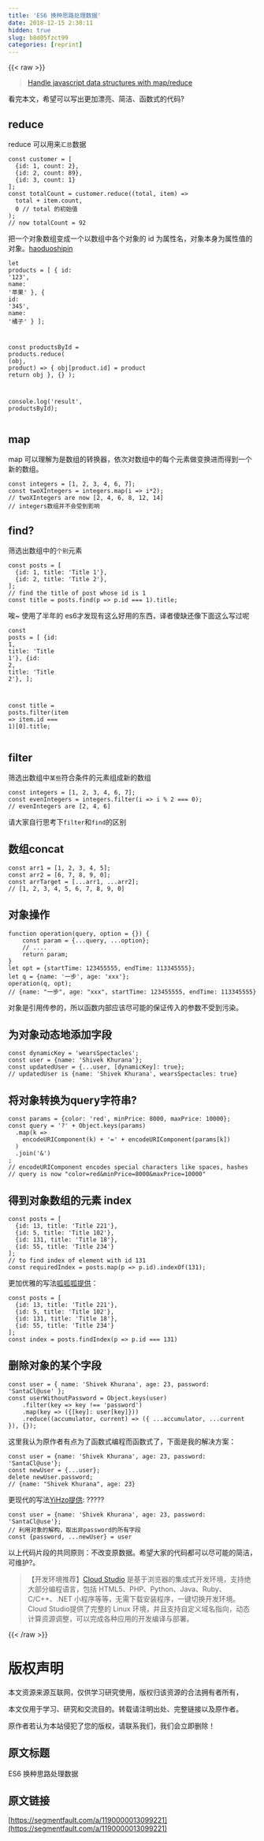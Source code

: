 ```yaml
---
title: 'ES6 换种思路处理数据' 
date: 2018-12-15 2:30:11
hidden: true
slug: b8d05fzct99
categories: [reprint]
---
```


{{< raw >}}

                    
<blockquote><a href="https://codeburst.io/writing-javascript-with-map-reduce-980602ff2f2f" rel="nofollow noreferrer" target="_blank">Handle javascript data structures with map/reduce</a></blockquote>
<p>看完本文，希望可以写出更加漂亮、简洁、函数式的代码?</p>
<h2 id="articleHeader0">reduce</h2>
<p>reduce 可以用来<code>汇总</code>数据</p>
<div class="widget-codetool" style="display:none;">
      <div class="widget-codetool--inner">
      <span class="selectCode code-tool" data-toggle="tooltip" data-placement="top" title="" data-original-title="全选"></span>
      <span type="button" class="copyCode code-tool" data-toggle="tooltip" data-placement="top" data-clipboard-text="const customer = [
  {id: 1, count: 2},
  {id: 2, count: 89},
  {id: 3, count: 1}
];
const totalCount = customer.reduce((total, item) =>
  total + item.count,
  0 // total 的初始值
);
// now totalCount = 92" title="" data-original-title="复制"></span>
      <span type="button" class="saveToNote code-tool" data-toggle="tooltip" data-placement="top" title="" data-original-title="放进笔记"></span>
      </div>
      </div><pre class="javascript hljs"><code class="js"><span class="hljs-keyword">const</span> customer = [
  {<span class="hljs-attr">id</span>: <span class="hljs-number">1</span>, <span class="hljs-attr">count</span>: <span class="hljs-number">2</span>},
  {<span class="hljs-attr">id</span>: <span class="hljs-number">2</span>, <span class="hljs-attr">count</span>: <span class="hljs-number">89</span>},
  {<span class="hljs-attr">id</span>: <span class="hljs-number">3</span>, <span class="hljs-attr">count</span>: <span class="hljs-number">1</span>}
];
<span class="hljs-keyword">const</span> totalCount = customer.reduce(<span class="hljs-function">(<span class="hljs-params">total, item</span>) =&gt;</span>
  total + item.count,
  <span class="hljs-number">0</span> <span class="hljs-comment">// total 的初始值</span>
);
<span class="hljs-comment">// now totalCount = 92</span></code></pre>
<p>把一个对象数组变成一个以数组中各个对象的 id 为属性名，对象本身为属性值的对象。<a href="http://haoduoshipin.com/videos/240/" rel="nofollow noreferrer" target="_blank">haoduoshipin</a></p>
<div class="widget-codetool" style="display:none;">
      <div class="widget-codetool--inner">
      <span class="selectCode code-tool" data-toggle="tooltip" data-placement="top" title="" data-original-title="全选"></span>
      <span type="button" class="copyCode code-tool" data-toggle="tooltip" data-placement="top" data-clipboard-text="let products = [
  {
    id: '123',
    name: '苹果'
  },
  {
    id: '345',
    name: '橘子'
  }
];

const productsById = products.reduce(
  (obj, product) => {
    obj[product.id] = product
    return obj
  },
  {}
);

console.log('result', productsById);" title="" data-original-title="复制"></span>
      <span type="button" class="saveToNote code-tool" data-toggle="tooltip" data-placement="top" title="" data-original-title="放进笔记"></span>
      </div>
      </div><pre class="javascript hljs"><code class="js"><span class="hljs-keyword">let</span> products = [
  {
    <span class="hljs-attr">id</span>: <span class="hljs-string">'123'</span>,
    <span class="hljs-attr">name</span>: <span class="hljs-string">'苹果'</span>
  },
  {
    <span class="hljs-attr">id</span>: <span class="hljs-string">'345'</span>,
    <span class="hljs-attr">name</span>: <span class="hljs-string">'橘子'</span>
  }
];

<span class="hljs-keyword">const</span> productsById = products.reduce(
  <span class="hljs-function">(<span class="hljs-params">obj, product</span>) =&gt;</span> {
    obj[product.id] = product
    <span class="hljs-keyword">return</span> obj
  },
  {}
);

<span class="hljs-built_in">console</span>.log(<span class="hljs-string">'result'</span>, productsById);</code></pre>
<h2 id="articleHeader1">map</h2>
<p>map 可以理解为是数组的转换器，依次对数组中的每个元素做变换进而得到一个新的数组。</p>
<div class="widget-codetool" style="display:none;">
      <div class="widget-codetool--inner">
      <span class="selectCode code-tool" data-toggle="tooltip" data-placement="top" title="" data-original-title="全选"></span>
      <span type="button" class="copyCode code-tool" data-toggle="tooltip" data-placement="top" data-clipboard-text="const integers = [1, 2, 3, 4, 6, 7];
const twoXIntegers = integers.map(i => i*2);
// twoXIntegers are now [2, 4, 6, 8, 12, 14]
// integers数组并不会受到影响" title="" data-original-title="复制"></span>
      <span type="button" class="saveToNote code-tool" data-toggle="tooltip" data-placement="top" title="" data-original-title="放进笔记"></span>
      </div>
      </div><pre class="javascript hljs"><code class="js"><span class="hljs-keyword">const</span> integers = [<span class="hljs-number">1</span>, <span class="hljs-number">2</span>, <span class="hljs-number">3</span>, <span class="hljs-number">4</span>, <span class="hljs-number">6</span>, <span class="hljs-number">7</span>];
<span class="hljs-keyword">const</span> twoXIntegers = integers.map(<span class="hljs-function"><span class="hljs-params">i</span> =&gt;</span> i*<span class="hljs-number">2</span>);
<span class="hljs-comment">// twoXIntegers are now [2, 4, 6, 8, 12, 14]</span>
<span class="hljs-comment">// integers数组并不会受到影响</span></code></pre>
<h2 id="articleHeader2">find?</h2>
<p>筛选出数组中的<code>个别</code>元素</p>
<div class="widget-codetool" style="display:none;">
      <div class="widget-codetool--inner">
      <span class="selectCode code-tool" data-toggle="tooltip" data-placement="top" title="" data-original-title="全选"></span>
      <span type="button" class="copyCode code-tool" data-toggle="tooltip" data-placement="top" data-clipboard-text="const posts = [
  {id: 1, title: 'Title 1'},
  {id: 2, title: 'Title 2'},
];
// find the title of post whose id is 1
const title = posts.find(p => p.id === 1).title;" title="" data-original-title="复制"></span>
      <span type="button" class="saveToNote code-tool" data-toggle="tooltip" data-placement="top" title="" data-original-title="放进笔记"></span>
      </div>
      </div><pre class="javascript hljs"><code class="js"><span class="hljs-keyword">const</span> posts = [
  {<span class="hljs-attr">id</span>: <span class="hljs-number">1</span>, <span class="hljs-attr">title</span>: <span class="hljs-string">'Title 1'</span>},
  {<span class="hljs-attr">id</span>: <span class="hljs-number">2</span>, <span class="hljs-attr">title</span>: <span class="hljs-string">'Title 2'</span>},
];
<span class="hljs-comment">// find the title of post whose id is 1</span>
<span class="hljs-keyword">const</span> title = posts.find(<span class="hljs-function"><span class="hljs-params">p</span> =&gt;</span> p.id === <span class="hljs-number">1</span>).title;</code></pre>
<p>唉~ 使用了半年的 es6才发现有这么好用的东西，译者傻缺还像下面这么写过呢</p>
<div class="widget-codetool" style="display:none;">
      <div class="widget-codetool--inner">
      <span class="selectCode code-tool" data-toggle="tooltip" data-placement="top" title="" data-original-title="全选"></span>
      <span type="button" class="copyCode code-tool" data-toggle="tooltip" data-placement="top" data-clipboard-text="const posts = [
  {id: 1, title: 'Title 1'},
  {id: 2, title: 'Title 2'},
];

const title = posts.filter(item => item.id === 1)[0].title;" title="" data-original-title="复制"></span>
      <span type="button" class="saveToNote code-tool" data-toggle="tooltip" data-placement="top" title="" data-original-title="放进笔记"></span>
      </div>
      </div><pre class="javascript hljs"><code class="js"><span class="hljs-keyword">const</span> posts = [
  {<span class="hljs-attr">id</span>: <span class="hljs-number">1</span>, <span class="hljs-attr">title</span>: <span class="hljs-string">'Title 1'</span>},
  {<span class="hljs-attr">id</span>: <span class="hljs-number">2</span>, <span class="hljs-attr">title</span>: <span class="hljs-string">'Title 2'</span>},
];

<span class="hljs-keyword">const</span> title = posts.filter(<span class="hljs-function"><span class="hljs-params">item</span> =&gt;</span> item.id === <span class="hljs-number">1</span>)[<span class="hljs-number">0</span>].title;</code></pre>
<h2 id="articleHeader3">filter</h2>
<p>筛选出数组中<code>某些</code>符合条件的元素组成新的数组</p>
<div class="widget-codetool" style="display:none;">
      <div class="widget-codetool--inner">
      <span class="selectCode code-tool" data-toggle="tooltip" data-placement="top" title="" data-original-title="全选"></span>
      <span type="button" class="copyCode code-tool" data-toggle="tooltip" data-placement="top" data-clipboard-text="const integers = [1, 2, 3, 4, 6, 7];
const evenIntegers = integers.filter(i => i % 2 === 0);
// evenIntegers are [2, 4, 6]" title="" data-original-title="复制"></span>
      <span type="button" class="saveToNote code-tool" data-toggle="tooltip" data-placement="top" title="" data-original-title="放进笔记"></span>
      </div>
      </div><pre class="javascript hljs"><code class="js"><span class="hljs-keyword">const</span> integers = [<span class="hljs-number">1</span>, <span class="hljs-number">2</span>, <span class="hljs-number">3</span>, <span class="hljs-number">4</span>, <span class="hljs-number">6</span>, <span class="hljs-number">7</span>];
<span class="hljs-keyword">const</span> evenIntegers = integers.filter(<span class="hljs-function"><span class="hljs-params">i</span> =&gt;</span> i % <span class="hljs-number">2</span> === <span class="hljs-number">0</span>);
<span class="hljs-comment">// evenIntegers are [2, 4, 6]</span></code></pre>
<p>请大家自行思考下<code>filter</code>和<code>find</code>的区别</p>
<h2 id="articleHeader4">数组concat</h2>
<div class="widget-codetool" style="display:none;">
      <div class="widget-codetool--inner">
      <span class="selectCode code-tool" data-toggle="tooltip" data-placement="top" title="" data-original-title="全选"></span>
      <span type="button" class="copyCode code-tool" data-toggle="tooltip" data-placement="top" data-clipboard-text="const arr1 = [1, 2, 3, 4, 5];
const arr2 = [6, 7, 8, 9, 0];
const arrTarget = [...arr1, ...arr2];
// [1, 2, 3, 4, 5, 6, 7, 8, 9, 0]" title="" data-original-title="复制"></span>
      <span type="button" class="saveToNote code-tool" data-toggle="tooltip" data-placement="top" title="" data-original-title="放进笔记"></span>
      </div>
      </div><pre class="javascript hljs"><code class="js"><span class="hljs-keyword">const</span> arr1 = [<span class="hljs-number">1</span>, <span class="hljs-number">2</span>, <span class="hljs-number">3</span>, <span class="hljs-number">4</span>, <span class="hljs-number">5</span>];
<span class="hljs-keyword">const</span> arr2 = [<span class="hljs-number">6</span>, <span class="hljs-number">7</span>, <span class="hljs-number">8</span>, <span class="hljs-number">9</span>, <span class="hljs-number">0</span>];
<span class="hljs-keyword">const</span> arrTarget = [...arr1, ...arr2];
<span class="hljs-comment">// [1, 2, 3, 4, 5, 6, 7, 8, 9, 0]</span></code></pre>
<h2 id="articleHeader5">对象操作</h2>
<div class="widget-codetool" style="display:none;">
      <div class="widget-codetool--inner">
      <span class="selectCode code-tool" data-toggle="tooltip" data-placement="top" title="" data-original-title="全选"></span>
      <span type="button" class="copyCode code-tool" data-toggle="tooltip" data-placement="top" data-clipboard-text="function operation(query, option = {}) {
    const param = {...query, ...option};
    // ....
    return param;
}
let opt = {startTime: 123455555, endTime: 113345555};
let q = {name: '一步', age: 'xxx'};
operation(q, opt);
// {name: &quot;一步&quot;, age: &quot;xxx&quot;, startTime: 123455555, endTime: 113345555}" title="" data-original-title="复制"></span>
      <span type="button" class="saveToNote code-tool" data-toggle="tooltip" data-placement="top" title="" data-original-title="放进笔记"></span>
      </div>
      </div><pre class="javascript hljs"><code class="js"><span class="hljs-function"><span class="hljs-keyword">function</span> <span class="hljs-title">operation</span>(<span class="hljs-params">query, option = {}</span>) </span>{
    <span class="hljs-keyword">const</span> param = {...query, ...option};
    <span class="hljs-comment">// ....</span>
    <span class="hljs-keyword">return</span> param;
}
<span class="hljs-keyword">let</span> opt = {<span class="hljs-attr">startTime</span>: <span class="hljs-number">123455555</span>, <span class="hljs-attr">endTime</span>: <span class="hljs-number">113345555</span>};
<span class="hljs-keyword">let</span> q = {<span class="hljs-attr">name</span>: <span class="hljs-string">'一步'</span>, <span class="hljs-attr">age</span>: <span class="hljs-string">'xxx'</span>};
operation(q, opt);
<span class="hljs-comment">// {name: "一步", age: "xxx", startTime: 123455555, endTime: 113345555}</span></code></pre>
<p>对象是引用传参的，所以函数内部应该尽可能的保证传入的参数不受到污染。</p>
<h2 id="articleHeader6">为对象动态地添加字段</h2>
<div class="widget-codetool" style="display:none;">
      <div class="widget-codetool--inner">
      <span class="selectCode code-tool" data-toggle="tooltip" data-placement="top" title="" data-original-title="全选"></span>
      <span type="button" class="copyCode code-tool" data-toggle="tooltip" data-placement="top" data-clipboard-text="const dynamicKey = 'wearsSpectacles';
const user = {name: 'Shivek Khurana'};
const updatedUser = {...user, [dynamicKey]: true};
// updatedUser is {name: 'Shivek Khurana', wearsSpectacles: true}" title="" data-original-title="复制"></span>
      <span type="button" class="saveToNote code-tool" data-toggle="tooltip" data-placement="top" title="" data-original-title="放进笔记"></span>
      </div>
      </div><pre class="javascript hljs"><code class="js"><span class="hljs-keyword">const</span> dynamicKey = <span class="hljs-string">'wearsSpectacles'</span>;
<span class="hljs-keyword">const</span> user = {<span class="hljs-attr">name</span>: <span class="hljs-string">'Shivek Khurana'</span>};
<span class="hljs-keyword">const</span> updatedUser = {...user, [dynamicKey]: <span class="hljs-literal">true</span>};
<span class="hljs-comment">// updatedUser is {name: 'Shivek Khurana', wearsSpectacles: true}</span></code></pre>
<h2 id="articleHeader7">将对象转换为query字符串?</h2>
<div class="widget-codetool" style="display:none;">
      <div class="widget-codetool--inner">
      <span class="selectCode code-tool" data-toggle="tooltip" data-placement="top" title="" data-original-title="全选"></span>
      <span type="button" class="copyCode code-tool" data-toggle="tooltip" data-placement="top" data-clipboard-text="const params = {color: 'red', minPrice: 8000, maxPrice: 10000};
const query = '?' + Object.keys(params)
  .map(k =>
    encodeURIComponent(k) + '=' + encodeURIComponent(params[k])
  )
  .join('&amp;')
;
// encodeURIComponent encodes special characters like spaces, hashes
// query is now &quot;color=red&amp;minPrice=8000&amp;maxPrice=10000&quot;" title="" data-original-title="复制"></span>
      <span type="button" class="saveToNote code-tool" data-toggle="tooltip" data-placement="top" title="" data-original-title="放进笔记"></span>
      </div>
      </div><pre class="javascript hljs"><code class="js"><span class="hljs-keyword">const</span> params = {<span class="hljs-attr">color</span>: <span class="hljs-string">'red'</span>, <span class="hljs-attr">minPrice</span>: <span class="hljs-number">8000</span>, <span class="hljs-attr">maxPrice</span>: <span class="hljs-number">10000</span>};
<span class="hljs-keyword">const</span> query = <span class="hljs-string">'?'</span> + <span class="hljs-built_in">Object</span>.keys(params)
  .map(<span class="hljs-function"><span class="hljs-params">k</span> =&gt;</span>
    <span class="hljs-built_in">encodeURIComponent</span>(k) + <span class="hljs-string">'='</span> + <span class="hljs-built_in">encodeURIComponent</span>(params[k])
  )
  .join(<span class="hljs-string">'&amp;'</span>)
;
<span class="hljs-comment">// encodeURIComponent encodes special characters like spaces, hashes</span>
<span class="hljs-comment">// query is now "color=red&amp;minPrice=8000&amp;maxPrice=10000"</span></code></pre>
<h2 id="articleHeader8">得到对象数组的元素 index</h2>
<div class="widget-codetool" style="display:none;">
      <div class="widget-codetool--inner">
      <span class="selectCode code-tool" data-toggle="tooltip" data-placement="top" title="" data-original-title="全选"></span>
      <span type="button" class="copyCode code-tool" data-toggle="tooltip" data-placement="top" data-clipboard-text="const posts = [
  {id: 13, title: 'Title 221'},
  {id: 5, title: 'Title 102'},
  {id: 131, title: 'Title 18'},
  {id: 55, title: 'Title 234'}
];
// to find index of element with id 131
const requiredIndex = posts.map(p => p.id).indexOf(131);" title="" data-original-title="复制"></span>
      <span type="button" class="saveToNote code-tool" data-toggle="tooltip" data-placement="top" title="" data-original-title="放进笔记"></span>
      </div>
      </div><pre class="javascript hljs"><code class="js"><span class="hljs-keyword">const</span> posts = [
  {<span class="hljs-attr">id</span>: <span class="hljs-number">13</span>, <span class="hljs-attr">title</span>: <span class="hljs-string">'Title 221'</span>},
  {<span class="hljs-attr">id</span>: <span class="hljs-number">5</span>, <span class="hljs-attr">title</span>: <span class="hljs-string">'Title 102'</span>},
  {<span class="hljs-attr">id</span>: <span class="hljs-number">131</span>, <span class="hljs-attr">title</span>: <span class="hljs-string">'Title 18'</span>},
  {<span class="hljs-attr">id</span>: <span class="hljs-number">55</span>, <span class="hljs-attr">title</span>: <span class="hljs-string">'Title 234'</span>}
];
<span class="hljs-comment">// to find index of element with id 131</span>
<span class="hljs-keyword">const</span> requiredIndex = posts.map(<span class="hljs-function"><span class="hljs-params">p</span> =&gt;</span> p.id).indexOf(<span class="hljs-number">131</span>);</code></pre>
<p>更加优雅的写法<a href="https://segmentfault.com/u/_58a665056a5e4">呱呱呱提供</a>：</p>
<div class="widget-codetool" style="display:none;">
      <div class="widget-codetool--inner">
      <span class="selectCode code-tool" data-toggle="tooltip" data-placement="top" title="" data-original-title="全选"></span>
      <span type="button" class="copyCode code-tool" data-toggle="tooltip" data-placement="top" data-clipboard-text="const posts = [
  {id: 13, title: 'Title 221'},
  {id: 5, title: 'Title 102'},
  {id: 131, title: 'Title 18'},
  {id: 55, title: 'Title 234'}
];
const index = posts.findIndex(p => p.id === 131)" title="" data-original-title="复制"></span>
      <span type="button" class="saveToNote code-tool" data-toggle="tooltip" data-placement="top" title="" data-original-title="放进笔记"></span>
      </div>
      </div><pre class="javascript hljs"><code class="js"><span class="hljs-keyword">const</span> posts = [
  {<span class="hljs-attr">id</span>: <span class="hljs-number">13</span>, <span class="hljs-attr">title</span>: <span class="hljs-string">'Title 221'</span>},
  {<span class="hljs-attr">id</span>: <span class="hljs-number">5</span>, <span class="hljs-attr">title</span>: <span class="hljs-string">'Title 102'</span>},
  {<span class="hljs-attr">id</span>: <span class="hljs-number">131</span>, <span class="hljs-attr">title</span>: <span class="hljs-string">'Title 18'</span>},
  {<span class="hljs-attr">id</span>: <span class="hljs-number">55</span>, <span class="hljs-attr">title</span>: <span class="hljs-string">'Title 234'</span>}
];
<span class="hljs-keyword">const</span> index = posts.findIndex(<span class="hljs-function"><span class="hljs-params">p</span> =&gt;</span> p.id === <span class="hljs-number">131</span>)</code></pre>
<h2 id="articleHeader9">删除对象的某个字段</h2>
<div class="widget-codetool" style="display:none;">
      <div class="widget-codetool--inner">
      <span class="selectCode code-tool" data-toggle="tooltip" data-placement="top" title="" data-original-title="全选"></span>
      <span type="button" class="copyCode code-tool" data-toggle="tooltip" data-placement="top" data-clipboard-text="const user = { name: 'Shivek Khurana', age: 23, password: 'SantaCl@use' };
const userWithoutPassword = Object.keys(user)
    .filter(key => key !== 'password')
    .map(key => ({[key]: user[key]}))
    .reduce((accumulator, current) => ({ ...accumulator, ...current }), {});" title="" data-original-title="复制"></span>
      <span type="button" class="saveToNote code-tool" data-toggle="tooltip" data-placement="top" title="" data-original-title="放进笔记"></span>
      </div>
      </div><pre class="javascript hljs"><code class="js"><span class="hljs-keyword">const</span> user = { <span class="hljs-attr">name</span>: <span class="hljs-string">'Shivek Khurana'</span>, <span class="hljs-attr">age</span>: <span class="hljs-number">23</span>, <span class="hljs-attr">password</span>: <span class="hljs-string">'SantaCl@use'</span> };
<span class="hljs-keyword">const</span> userWithoutPassword = <span class="hljs-built_in">Object</span>.keys(user)
    .filter(<span class="hljs-function"><span class="hljs-params">key</span> =&gt;</span> key !== <span class="hljs-string">'password'</span>)
    .map(<span class="hljs-function"><span class="hljs-params">key</span> =&gt;</span> ({[key]: user[key]}))
    .reduce(<span class="hljs-function">(<span class="hljs-params">accumulator, current</span>) =&gt;</span> ({ ...accumulator, ...current }), {});</code></pre>
<p>这里我认为原作者有点为了函数式编程而函数式了，下面是我的解决方案：</p>
<div class="widget-codetool" style="display:none;">
      <div class="widget-codetool--inner">
      <span class="selectCode code-tool" data-toggle="tooltip" data-placement="top" title="" data-original-title="全选"></span>
      <span type="button" class="copyCode code-tool" data-toggle="tooltip" data-placement="top" data-clipboard-text="const user = {name: 'Shivek Khurana', age: 23, password: 'SantaCl@use'};
const newUser = {...user};
delete newUser.password;
// {name: &quot;Shivek Khurana&quot;, age: 23}" title="" data-original-title="复制"></span>
      <span type="button" class="saveToNote code-tool" data-toggle="tooltip" data-placement="top" title="" data-original-title="放进笔记"></span>
      </div>
      </div><pre class="javascript hljs"><code class="js"><span class="hljs-keyword">const</span> user = {<span class="hljs-attr">name</span>: <span class="hljs-string">'Shivek Khurana'</span>, <span class="hljs-attr">age</span>: <span class="hljs-number">23</span>, <span class="hljs-attr">password</span>: <span class="hljs-string">'SantaCl@use'</span>};
<span class="hljs-keyword">const</span> newUser = {...user};
<span class="hljs-keyword">delete</span> newUser.password;
<span class="hljs-comment">// {name: "Shivek Khurana", age: 23}</span></code></pre>
<p>更现代的写法<a href="https://segmentfault.com/u/yihzo" target="_blank">YiHzo提供</a>: ?????</p>
<div class="widget-codetool" style="display:none;">
      <div class="widget-codetool--inner">
      <span class="selectCode code-tool" data-toggle="tooltip" data-placement="top" title="" data-original-title="全选"></span>
      <span type="button" class="copyCode code-tool" data-toggle="tooltip" data-placement="top" data-clipboard-text="const user = {name: 'Shivek Khurana', age: 23, password: 'SantaCl@use'};
// 利用对象的解构，取出非password的所有字段
const {password, ...newUser} = user" title="" data-original-title="复制"></span>
      <span type="button" class="saveToNote code-tool" data-toggle="tooltip" data-placement="top" title="" data-original-title="放进笔记"></span>
      </div>
      </div><pre class="javascript hljs"><code class="js"><span class="hljs-keyword">const</span> user = {<span class="hljs-attr">name</span>: <span class="hljs-string">'Shivek Khurana'</span>, <span class="hljs-attr">age</span>: <span class="hljs-number">23</span>, <span class="hljs-attr">password</span>: <span class="hljs-string">'SantaCl@use'</span>};
<span class="hljs-comment">// 利用对象的解构，取出非password的所有字段</span>
<span class="hljs-keyword">const</span> {password, ...newUser} = user</code></pre>
<p>以上代码片段的共同原则：不改变原数据。希望大家的代码都可以尽可能的简洁，可维护?。</p>
<blockquote>【开发环境推荐】<a href="https://studio.coding.net/intro" rel="nofollow noreferrer" target="_blank">Cloud Studio</a> 是基于浏览器的集成式开发环境，支持绝大部分编程语言，包括 HTML5、PHP、Python、Java、Ruby、C/C++、.NET 小程序等等，无需下载安装程序，一键切换开发环境。 Cloud Studio提供了完整的 Linux 环境，并且支持自定义域名指向，动态计算资源调整，可以完成各种应用的开发编译与部署。</blockquote>

                
{{< /raw >}}

# 版权声明
本文资源来源互联网，仅供学习研究使用，版权归该资源的合法拥有者所有，

本文仅用于学习、研究和交流目的。转载请注明出处、完整链接以及原作者。

原作者若认为本站侵犯了您的版权，请联系我们，我们会立即删除！

## 原文标题
ES6 换种思路处理数据

## 原文链接
[https://segmentfault.com/a/1190000013099221](https://segmentfault.com/a/1190000013099221)

